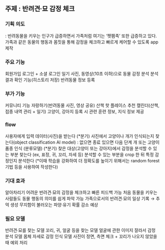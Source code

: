## 주제 : 반려견∙묘 감정 체크

### 기획 의도
: 반려동물을 키우는 인구가 급증하면서 가족처럼 여기는 ‘펫팸족’ 또한 급증하고 있다. 가족과 같은 동물의 행동과 몸짓을 통해 감정을 체크하고 빠르게 케어할 수 있도록 app 제작


### 주요 기능
회원가입
로그인 + 소셜 로그인
일기
사진, 동영상(10초 이하)으로 동물 감정 분석
분석 결과 확인 기능(히스토리 저장)
반려동물 정보 등록


### 부가 기능
커뮤니티 기능
자랑하기(반려동물 사진, 영상 공유)
산책 핫 플레이스 추천
캘린더(산책, 접종 내역 관리 + 일기)
고양이, 강아지 등록 시 관련 훈련 정보, 지식 정보 제공


### flow
사용자에게 입력 데이터(사진)을 받는다
(*분기) 사진에서 고양이나 개가 인식되는지 찾는다(object classification AI model) : 없으면 종료 있으면 다음 단계
개 또는 고양이 품종 인식 (분류모델)
(*분기) 찾은 대상(고양이 또는 강아지)에서 감정을 분석할 수 있는 부분 찾는다 (ex, 표정, 귀, 꼬리, 자세 등)
분석할 수 있는 부분을 crop 한 뒤 특정 감정인지 분석한다 (*이때 학습을 강화하여 더 정확도를 높이기 위해서는 random forest 기법 등을 사용하여 작성한다)


### 기대 효과
알아차리기 어려운 반려견∙묘의 감정을 체크하고 빠른 피드백 가능
처음 동물을 키우는 사람들도 동물 행동의 의미를 쉽게 파악 가능
가족으로서의 반려견∙묘의 일상 기록 → 추억 생성
무지함이 불러오는 파양∙유기 확률 감소 예상


### 필요 모델
반려견∙묘를 찾는 모델
꼬리, 귀, 얼굴 등을 찾는 모델
얼굴에 관한 이미지 잘라서 감정 분석 모델
몸체 자세로 감정 인식 모델
사진이 정면, 측면 체크 + 꼬리가 나오지 않았을 때 예외 처리
